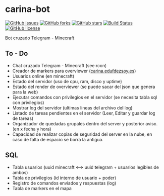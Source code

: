 # carina-bot
[![GitHub issues](https://img.shields.io/github/issues/EduFdezSoy/carina-bot.svg)](https://github.com/EduFdezSoy/carina-bot/issues)
[![GitHub forks](https://img.shields.io/github/forks/EduFdezSoy/carina-bot.svg)](https://github.com/EduFdezSoy/carina-bot/network)
[![GitHub stars](https://img.shields.io/github/stars/EduFdezSoy/carina-bot.svg)](https://github.com/EduFdezSoy/carina-bot/stargazers)
[![Build Status](https://travis-ci.org/EduFdezSoy/carina-bot.svg?branch=master)](https://travis-ci.org/EduFdezSoy/carina-bot)
[![GitHub license](https://img.shields.io/github/license/EduFdezSoy/carina-bot.svg)](https://github.com/EduFdezSoy/carina-bot/blob/master/LICENSE)

Bot cruzado Telegram - Minecraft  

## To - Do  
* Chat cruzado Telegram - Minecraft (see rcon)
* Creador de markers para overviewer ([carina.edufdezsoy.es](carina.edufdezsoy.es))  
* Usuarios online (en minecraft)
* Estado del servidor (uso de cpu, ram, disco y uptime)
* Estado del render de overviewer (se puede sacar del json que genera para la web)
* Ejecutar comandos con privilegios en el servidor (se necesita tabla sql con privilegios)
* Mostrar log del servidor (ultimas lineas del archivo del log)
* Listado de tareas pendientes en el servidor (Leer, Editar y guardar log de tareas)
* Organizador de quedadas grupales dentro del server y posterior aviso. (en x fecha y hora)
* Capacidad de realizar copias de seguridad del server en la nube, en caso de falta de espacio se borra la antigua.


## SQL
* Tabla usuarios (uuid minecraft <--> uuid telegram + usuarios legibles de ambos)
* Tabla de privilegios (id interno de usuario + poder)
* Registro de comandos enviados y respuestas (log)
* Tabla de markers en el mapa
